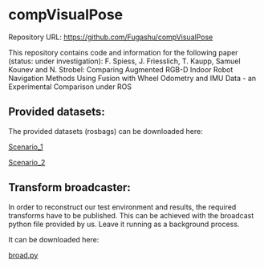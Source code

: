 # compVisualPose

Repository URL: https://github.com/Fugashu/compVisualPose

This repository contains code and information for the following paper (status: under investigation):
F. Spiess, J. Friesslich, T. Kaupp, Samuel Kounev and N. Strobel:  Comparing Augmented RGB-D Indoor Robot Navigation Methods
Using Fusion with Wheel Odometry and IMU Data - an Experimental Comparison under ROS


## Provided datasets:
The provided datasets (rosbags) can be downloaded here: 

[Scenario_1](https://drive.google.com/file/d/1rGULY7jUo4vwWlKkciZCH1vCYOC18itR/view)

[Scenario_2](https://drive.google.com/file/d/1rGULY7jUo4vwWlKkciZCH1vCYOC18itR/view)

## Transform broadcaster:
In order to reconstruct our test environment and results, the required transforms have to be published.
This can be achieved with the broadcast python file provided by us.
Leave it running as a background process.

It can be downloaded here:

[broad.py](https://github.com/Fugashu/compVisualPose/blob/master/broad.py)
